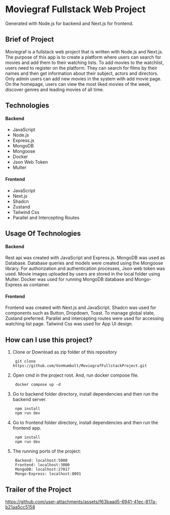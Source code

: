 # Moviegraf Fullstack Web Project

Generated with Node.js for backend and Next.js for frontend.

## Brief of Project

Moviegraf is a fullstack web project that is written with Node.js and Next.js.
The purpose of this app is to create a platform where users can search for movies and add them to their watching lists.
To add movies to the watchlist, users need to register on the platform. They can search for films by their names and then get information about their subject, actors and directors. Only admin users can add new movies in the system with add movie page. On the homepage, users can view the most liked movies of the week, discover genres and leading movies of all time.

## Technologies

<h4>Backend</h4>
<ul>
    <li>JavaScript</li>
    <li>Node.js</li>
    <li>Express.js</li>
    <li>MongoDB</li>
    <li>Mongoose</li>
    <li>Docker</li>
    <li>Json Web Token</li>
    <li>Multer</li>
</ul>

<h4>Frontend</h4>
<ul>
    <li>JavaScript</li>
    <li>Next.js</li>
    <li>Shadcn</li>
    <li>Zustand</li>
    <li>Tailwind Css</li>
    <li>Parallel and Intercepting Routes</li>
</ul>

## Usage Of Technologies

<h4>Backend</h4>

Rest api was created with JavaScript and Express.js. MongoDB was used as Database.
Database queries and models were created using the Mongoose library.
For authorization and authentication processes, Json web token was used. 
Movie images uploaded by users are stored in the local folder using Multer.
Docker was used for running MongoDB database and Mongo-Express as container.

<h4>Frontend</h4>

Frontend was created with Next.js and JavaScript. Shadcn was used for components such as Button, Dropdown, Toast.
To manage global state, Zustand preferred. Parallel and intercepting routes were used for accessing watching list page.
Tailwind Css was used for App UI design.

## How can I use this project?

1. Clone or Download as zip folder of this repository

        git clone https://github.com/VonHumbolt/MoviegrafFullstackProject.git

2. Open cmd in the project root. And, run docker compose file.

        docker compose up -d

3. Go to backend folder directory, install dependencies and then run the backend server.

        npm install
        npm run dev

4. Go to frontend folder directory, install dependencies and then run the frontend app.

        npm install
        npm run dev

5. The running ports of the project:

        Backend: localhost:5000
        Frontend: localhost:3000
        MongoDB: localhost:27017
        Mongo-Express: localhost:8091

## Trailer of the Project

https://github.com/user-attachments/assets/f63baad5-6941-41ec-817a-b21aa5cc5158



